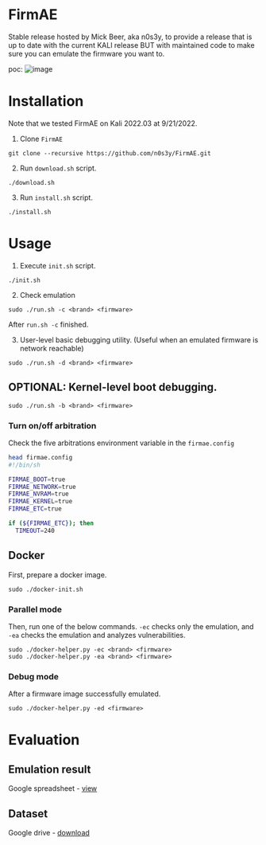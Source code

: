 # FirmAE

Stable release hosted by Mick Beer, aka n0s3y, to provide a release that is up to date with the current KALI release BUT with maintained code to make sure you can emulate the firmware you want to.

poc:
![image](https://user-images.githubusercontent.com/105726899/191462312-e8393e3e-8c3c-45f3-8aed-518f12609df1.png)

# Installation

Note that we tested FirmAE on Kali 2022.03 at 9/21/2022.

1. Clone `FirmAE`
```console
git clone --recursive https://github.com/n0s3y/FirmAE.git
```

2. Run `download.sh` script.
```console
./download.sh
```

3. Run `install.sh` script.
```console
./install.sh
```

# Usage

1. Execute `init.sh` script.
```console
./init.sh
```
2. Check emulation
```console
sudo ./run.sh -c <brand> <firmware>
```

After `run.sh -c` finished.

3. User-level basic debugging utility. (Useful when an emulated firmware is network reachable)

```console
sudo ./run.sh -d <brand> <firmware>
```

## OPTIONAL: Kernel-level boot debugging.

```console
sudo ./run.sh -b <brand> <firmware>
```

### Turn on/off arbitration

Check the five arbitrations environment variable in the `firmae.config`
```sh
head firmae.config
#!/bin/sh

FIRMAE_BOOT=true
FIRMAE_NETWORK=true
FIRMAE_NVRAM=true
FIRMAE_KERNEL=true
FIRMAE_ETC=true

if (${FIRMAE_ETC}); then
  TIMEOUT=240
```

## Docker

First, prepare a docker image.
```console
sudo ./docker-init.sh
```

### Parallel mode

Then, run one of the below commands. ```-ec``` checks only the emulation, and ```-ea``` checks the emulation and analyzes vulnerabilities.
```console
sudo ./docker-helper.py -ec <brand> <firmware>
sudo ./docker-helper.py -ea <brand> <firmware>
```

### Debug mode

After a firmware image successfully emulated.
```console
sudo ./docker-helper.py -ed <firmware>
```

# Evaluation

## Emulation result

Google spreadsheet -
[view](https://docs.google.com/spreadsheets/d/1dbKxr_WOZ7UmneOogug1Zykj1erpfk-GzRNni8DjroI/edit?usp=sharing)

## Dataset

Google drive -
[download](https://drive.google.com/file/d/1hdm75NVKBvs-eVH9rKb5xfgryNSnsg_8/view?usp=sharing)

```
